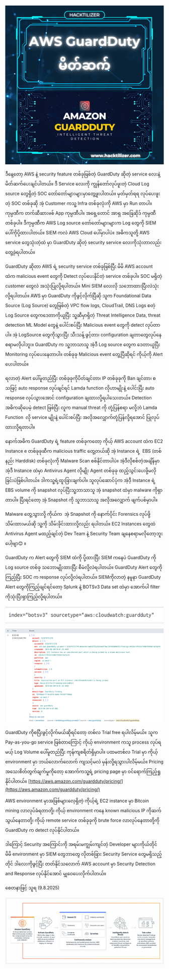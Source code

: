 ![image alt](https://github.com/thuya-hacktilizer/Infosec-sharing-thuya/blob/3943a111fe72d8bd49e243404ae997b92b8fb9f6/SOC%20and%20DFIR%20articles%20in%20Myanmar%20(Burmese)/5.%20AWS%20GuardDuty/GuardDuty%20Banner.png?raw=true)

ဒီနေ့တော့ AWS နဲ့ security feature တစ်ခုဖြစ်တဲ့ GuardDuty ဆိုတဲ့ service လေးနဲ့ မိတ်ဆက်ပေးချင်ပါတယ်။ ဒီ Service လေးကို ကျွန်တော်လုပ်ဖူးတဲ့ Cloud Log source တွေရှိတဲ့ SOC တော်တော်များများမှာတွေ့ဖူးပါတယ်။ မှတ်မှတ်ရရ လုပ်ပေးဖူးတဲ့ SOC တစ်ခုဆို အဲ့ Customer ကသူ့ Infra တစ်ခုလုံးကို AWS မှာ Run တာပါ။ ကုမ္ပဏီက တက်ဆီဆားဗစ် App ကုမ္ပဏီပါ။ အရှေ့တောင် အာရှ အခြေဆိုဒ် ကုမ္ပဏီတစ်ခုပါ။ ဒီကုမ္ပဏီက AWS Log source တော်တော်များများက Log တွေကို SIEM ပေါ်ကိုပို့ထားပါတယ်။ SIEM ကလဲ AWS Cloud ပေါ်မှာပါပဲ။ အဓိကသူတို့ AWS service တွေသုံးတဲ့ထဲ မှာ GuardDuty ဆိုတဲ့ security service လေးကိုသုံးတာလည်းတွေ့ခဲ့ရပါတယ်။

GuardDuty ဆိုတာ AWS ရဲ့ security service တစ်ခုဖြစ်ပြီး မိမိ AWS account ထဲက malicious event တွေကို Detect လုပ်ပေးနိုင်တဲ့ service တစ်ခုပါ။ SOC မရှိတဲ့ customer တွေလဲ အသုံးပြုလို့ရပါတယ်။ Mini SIEM လေးလို သဘောထားပြီးလဲသုံးလို့ရပါတယ်။ AWS မှာ GuardDuty ကိုဖွင့်လိုက်ပြီဆို သူက Foundational Data Source (Log Source) တွေဖြစ်တဲ့ VPC flow logs, CloudTrail, DNS Logs စတဲ့ Log Source တွေကဒေတာကိုယူပြီး သူ့ဆီမှာရှိတဲ့ Threat Intelligence Data, threat detection ML Model တွေနဲ့ ပေါင်းစပ်ပြီး Malicious event တွေကို detect လုပ်တာပါ။ အဲ့ LogSource တွေကိုသွားပြီး သီးသန့် ဖွင့်တာ၊ configuration ချတာတွေလုပ်နေစရာမလိုပါဘူး။ GuardDuty က သူ့ဘာသာသူ အဲ့ဒီ Log source တွေက ဒေတာယူပြီး Monitoring လုပ်ပေးနေတာပါ။ တစ်ခုခု Malicious event တွေ့ပြီဆိုရင် ကိုယ့်ကို Alert ပေးပါတယ်။

ရလာတဲ့ Alert ပေါ်မူတည်ပြီး တစ်ခုခုကိုပိတ်ချင်တာ၊ IP တစ်ခုခုကို Ban ချင်တာ၊ စသဖြင့် auto response လုပ်ချင်ရင် Lamda function လိုဟာမျိုးနဲ့ ပေါင်းပြီး auto response လုပ်သွားအောင် configuration ချထားလို့ရပါသေးတယ်။ Detection အဓိကဆိုပေမဲ့ detect ဖြစ်ပြီး လူက manual threat ကို တုံ့ပြန်စရာ မလို့ဘဲ Lamda Function  လို service မျိုးနဲ့ ပေါင်းစပ်ပြီး အလိုအလျှောက်တုံ့ပြန်လို့ရအောင် ပြုလုပ်ထားလို့ရတာပါ။

နောက်အဓိက GuardDuty ရဲ့ feature တစ်ခုကတော့ ကိုယ့် AWS account ထဲက EC2 Instance e တစ်ခုခုဆီက malicious traffic တွေ့တယ်ဆို အဲ့ Instance ရဲ့  EBS (တစ်နည်း Harddisk) တစ်ခုလုံးကို Malware Scan စစ်နိုင်တာပါပဲ။ အဲ့ဒီလိုစစ်တဲ့အချိန်မှာ အဲ့ဒီ Instance ထဲမှာ Antivirus Agent လိုမျိုး Agent တစ်ခုခု ထည့်သွင်းပေးဖို့မလိုခြင်းပဲဖြစ်ပါတယ်။ ဒါကသူ့ရဲ့ထူးခြားချက်ပါ။ သူလုပ်ဆောင်ပုံက အဲ့ဒီ့ Instance ရဲ့ EBS volume ကို snapshot လုပ်ပြီးသူ့ဘာသာသူ အဲ့ snapshot ထဲမှာ malware ကိုရှာတာပါ။ ပြီးရင်တော့ အဲ့ Snapshot ကို သူဘာသာသူ အလိုအလျှောက် ဖျက်ပစ်မှာပါ။

Malware တွေ့သွားလို့ ကိုယ်က  အဲ့ Snapshot ကို နောက်ပိုင်း Forensics လုပ်ဖို့သိမ်းထားမယ်ဆို သူ့ကို သိမ်းခိုင်းထားလို့လည်း ရပါတယ်။ EC2 Instances တွေထဲ Antivirus Agent မထည့်ချင်တဲ့ Dev Team နဲ့ Security Team ချနေစရာမလိုတော့ဘူးပေါ့ဗျာ😊 ။

GuardDuty က Alert တွေကို SIEM ထဲကို ပို့ထားပြီး SIEM ကနေပဲ GuardDuty ကို Log source တစ်ခု သဘောမျိုးထားပြီး စီမံလို့လဲရပါတယ်။ GuardDuty Alert တွေကိုကြည့်ပြီး SOC က response လုပ်လို့လဲရပါတယ်။ SIEMကိုလာတဲ့ နမူနာ GuardDuty Alert တွေကိုကြည့်ချင်ရင်တော့ Splunk နဲ့ BOTSv3 Data set ထဲမှာ အောက်ပါ filter ကိုသုံးပြီးရှာကြည့်လို့ရပါတယ်။



![image alt](https://github.com/thuya-hacktilizer/Infosec-sharing-thuya/blob/b49cdc44090b0b6df54aea820e6901c2cb0149c8/SOC%20and%20DFIR%20articles%20in%20Myanmar%20(Burmese)/5.%20AWS%20GuardDuty/Pasted%20image%2020250809200704.png?raw=true)



![image alt](https://github.com/thuya-hacktilizer/Infosec-sharing-thuya/blob/b49cdc44090b0b6df54aea820e6901c2cb0149c8/SOC%20and%20DFIR%20articles%20in%20Myanmar%20(Burmese)/5.%20AWS%20GuardDuty/Pasted%20image%2020250809200707.png?raw=true)



GuardDuty ကိုစပြီးဖွင့်လိုက်မယ်ဆိုရင်တော့ တစ်လ Trial free ရပါလိမ့်မယ်။ သူက Pay-as-you-go service ဖြစ်တာကြောင့် ကိုယ့် environment ကသူ process လုပ်ရမယ့် Log Volume ပေါ်မူတည်ပြီး ကုန်ကျစရိတ်ရှိမှာပါ။ ပထမတစ်လ Trial မှာ ကိုယ့် environment မှာ ဘယ်လောက်လောက် ကျသင့်မလဲ မှန်းလို့ရသွားပါလိမ့်မယ်။ Pricing အသေးစိတ်တွက်ချက်မှုကိုတော့ အောက်ကသူ့ရဲ့ pricing page မှာ ဝင်ရောက်ကြည့်ရှုနိုင်ပါတယ်။ [https://aws.amazon.com/guardduty/pricing/](https://aws.amazon.com/guardduty/pricing/)

AWS environment မှာအဖြစ်များလေ့ရှိတဲ့ ကိုယ့်ရဲ့ EC2 instance မှာ Bitcoin mining လာလုပ်ခံရတာတို့၊ ကိုယ့် environment ကနေ known malicious IP ကိုဆက်သွယ်နေတာတို့၊ ကိုယ့် remote service တစ်ခုခုကို brute force လာလုပ်နေတာတို့ကို GuardDuty က detect လုပ်နိုင်ပါတယ်။

ဒါကြောင့် Security အကြောင်းကို အရမ်းမကျွမ်းကျင်တဲ့ Developer များကိုယ်တိုင် မိမိ environment မှာ SIEM တွေဘာတွေ လိုတစ်‌ခြား Security Service တွေမရှိသည့်တိုင် ဒါလေးကိုဖွင့်ပြီး တတ်နိုင်သလောက် AWS account မှာ Security Detection and Response လုပ်နိုင်အောင် မျှဝေပေးလိုက်ပါတယ်။

စေတနာဖြင့်
သူရ (9.8.2025)

![image alt](https://github.com/thuya-hacktilizer/Infosec-sharing-thuya/blob/b49cdc44090b0b6df54aea820e6901c2cb0149c8/SOC%20and%20DFIR%20articles%20in%20Myanmar%20(Burmese)/5.%20AWS%20GuardDuty/Pasted%20image%2020250809200744.png?raw=true)

